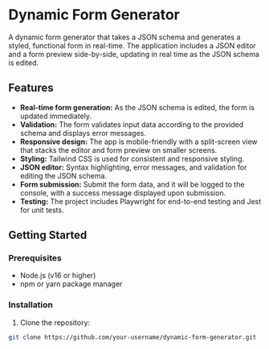 # Dynamic Form Generator

A dynamic form generator that takes a JSON schema and generates a styled, functional form in real-time. The application includes a JSON editor and a form preview side-by-side, updating in real time as the JSON schema is edited.

## Features

- **Real-time form generation:** As the JSON schema is edited, the form is updated immediately.
- **Validation:** The form validates input data according to the provided schema and displays error messages.
- **Responsive design:** The app is mobile-friendly with a split-screen view that stacks the editor and form preview on smaller screens.
- **Styling:** Tailwind CSS is used for consistent and responsive styling.
- **JSON editor:** Syntax highlighting, error messages, and validation for editing the JSON schema.
- **Form submission:** Submit the form data, and it will be logged to the console, with a success message displayed upon submission.
- **Testing:** The project includes Playwright for end-to-end testing and Jest for unit tests.

## Getting Started

### Prerequisites

- Node.js (v16 or higher)
- npm or yarn package manager

### Installation

1. Clone the repository:

```bash
git clone https://github.com/your-username/dynamic-form-generator.git

